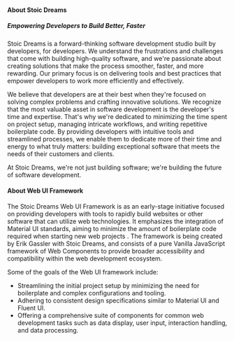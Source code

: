 <webui-data>
    <template slot="json" name="page-next-page">
        {
            "name":"Home",
            "href":"/"
        }
    </template>
</webui-data>

#### About Stoic Dreams

##### Empowering Developers to Build Better, Faster

<webui-page-segment elevation="10">

Stoic Dreams is a forward-thinking software development studio built by developers, for developers. We understand the frustrations and challenges that come with building high-quality software, and we're passionate about creating solutions that make the process smoother, faster, and more rewarding. Our primary focus is on delivering tools and best practices that empower developers to work more efficiently and effectively.

We believe that developers are at their best when they're focused on solving complex problems and crafting innovative solutions. We recognize that the most valuable asset in software development is the developer's time and expertise. That's why we're dedicated to minimizing the time spent on project setup, managing intricate workflows, and writing repetitive boilerplate code. By providing developers with intuitive tools and streamlined processes, we enable them to dedicate more of their time and energy to what truly matters: building exceptional software that meets the needs of their customers and clients.

At Stoic Dreams, we're not just building software; we're building the future of software development.

</webui-page-segment>

#### About Web UI Framework

<webui-page-segment elevation="10">

The Stoic Dreams Web UI Framework is as an early-stage initiative focused on providing developers with tools to rapidly build websites or other software that can utilize web technologies. It emphasizes the integration of Material UI standards, aiming to minimize the amount of boilerplate code required when starting new web projects . The framework is being created by Erik Gassler with Stoic Dreams, and consists of a pure Vanilla JavaScript framework of Web Components to provide broader accessibility and compatibility within the web development ecosystem.

Some of the goals of the Web UI framework include:

- Streamlining the initial project setup by minimizing the need for boilerplate and complex configurations and tooling.
- Adhering to consistent design specifications similar to Material UI and Fluent UI.
- Offering a comprehensive suite of components for common web development tasks such as data display, user input, interaction handling, and data processing.

</webui-page-segment>
